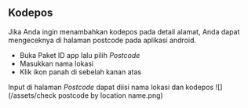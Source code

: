 ## Kodepos

Jika Anda ingin menambahkan kodepos pada detail alamat, Anda dapat mengeceknya di halaman postcode pada aplikasi android.

* Buka Paket ID app lalu pilih _Postcode_
* Masukkan nama lokasi
* Klik ikon panah di sebelah kanan atas

Input di halaman _Postcode_ dapat diisi nama lokasi dan kodepos
![](/assets/check postcode by location name.png)




